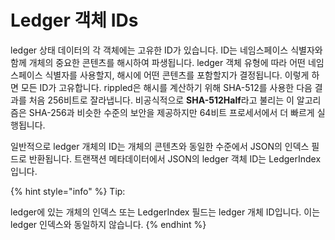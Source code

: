 # Ledger 객체 IDs

ledger 상태 데이터의 각 객체에는 고유한 ID가 있습니다. ID는 네임스페이스 식별자와 함께 개체의 중요한 콘텐츠를 해시하여 파생됩니다. ledger 객체 유형에 따라 어떤 네임스페이스 식별자를 사용할지, 해시에 어떤 콘텐츠를 포함할지가 결정됩니다. 이렇게 하면 모든 ID가 고유합니다. rippled은 해시를 계산하기 위해 SHA-512를 사용한 다음 결과를 처음 256비트로 잘라냅니다. 비공식적으로 **SHA-512Half**라고 불리는 이 알고리즘은 SHA-256과 비슷한 수준의 보안을 제공하지만 64비트 프로세서에서 더 빠르게 실행됩니다.

일반적으로 ledger 개체의 ID는 개체의 콘텐츠와 동일한 수준에서 JSON의 인덱스 필드로 반환됩니다. 트랜잭션 메타데이터에서 JSON의 ledger 객체 ID는 LedgerIndex입니다.

{% hint style="info" %}
Tip:

ledger에 있는 개체의 인덱스 또는 LedgerIndex 필드는 ledger 개체 ID입니다. 이는 ledger 인덱스와 동일하지 않습니다.
{% endhint %}

<figure><img src="https://xrpl.org/img/ledger-object-ids.svg" alt=""><figcaption></figcaption></figure>

&#x20;
